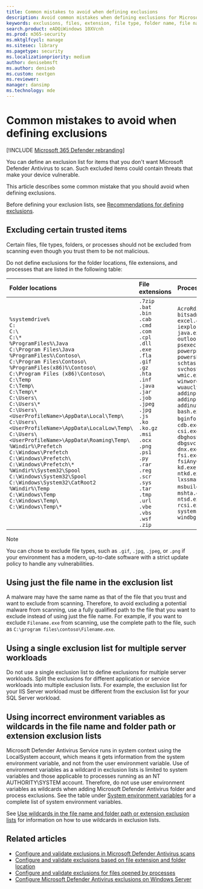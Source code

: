 ```yaml
---
title: Common mistakes to avoid when defining exclusions
description: Avoid common mistakes when defining exclusions for Microsoft Defender Antivirus scans.
keywords: exclusions, files, extension, file type, folder name, file name, scans
search.product: eADQiWindows 10XVcnh
ms.prod: m365-security
ms.mktglfcycl: manage
ms.sitesec: library
ms.pagetype: security
ms.localizationpriority: medium
author: denisebmsft
ms.author: deniseb
ms.custom: nextgen
ms.reviewer: 
manager: dansimp
ms.technology: mde
---
```


# Common mistakes to avoid when defining exclusions

[!INCLUDE [Microsoft 365 Defender rebranding](../../includes/microsoft-defender.md)]

You can define an exclusion list for items that you don't want Microsoft Defender Antivirus to scan. Such excluded items could contain threats that make your device vulnerable. 

This article describes some common mistake that you should avoid when defining exclusions. 

Before defining your exclusion lists, see [Recommendations for defining exclusions](configure-exclusions-microsoft-defender-antivirus.md#recommendations-for-defining-exclusions).

## Excluding certain trusted items

Certain files, file types, folders, or processes should not be excluded from scanning even though you trust them to be not malicious. 

Do not define exclusions for the folder locations, file extensions, and processes that are listed in the following table:

| Folder locations | File extensions | Processes |
|:--|:--|:--|
| `%systemdrive%` <br/> `C:`<br/> `C:\` <br/> `C:\*` <br/> `%ProgramFiles%\Java` <br/> `C:\Program Files\Java` <br/> `%ProgramFiles%\Contoso\` <br/> `C:\Program Files\Contoso\` <br/> `%ProgramFiles(x86)%\Contoso\` <br/> `C:\Program Files (x86)\Contoso\` <br/> `C:\Temp` <br/> `C:\Temp\` <br/> `C:\Temp\*` <br/> `C:\Users\` <br/> `C:\Users\*` <br/> `C:\Users\<UserProfileName>\AppData\Local\Temp\` <br/> `C:\Users\<UserProfileName>\AppData\LocalLow\Temp\` <br/> `C:\Users\<UserProfileName>\AppData\Roaming\Temp\` <br/> `%Windir%\Prefetch` <br/> `C:\Windows\Prefetch` <br/> `C:\Windows\Prefetch\` <br/> `C:\Windows\Prefetch\*` <br/> `%Windir%\System32\Spool` <br/> `C:\Windows\System32\Spool` <br/> `C:\Windows\System32\CatRoot2` <br/> `%Windir%\Temp` <br/> `C:\Windows\Temp` <br/> `C:\Windows\Temp\` <br/> `C:\Windows\Temp\*` | `.7zip` <br/> `.bat` <br/> `.bin` <br/> `.cab` <br/> `.cmd` <br/> `.com` <br/> `.cpl` <br/> `.dll` <br/> `.exe` <br/> `.fla` <br/> `.gif` <br/> `.gz` <br/> `.hta` <br/> `.inf` <br/> `.java` <br/> `.jar` <br/> `.job` <br/> `.jpeg` <br/> `.jpg` <br/> `.js` <br/> `.ko` <br/> `.ko.gz` <br/> `.msi` <br/> `.ocx` <br/> `.png` <br/> `.ps1` <br/> `.py` <br/> `.rar` <br/> `.reg` <br/> `.scr` <br/> `.sys` <br/> `.tar` <br/> `.tmp` <br/> `.url` <br/> `.vbe` <br/> `.vbs` <br/> `.wsf` <br/> `.zip` | `AcroRd32.exe` <br/> `bitsadmin.exe` <br/> `excel.exe` <br/> `iexplore.exe` <br/> `java.exe` <br/> `outlook.exe` <br/> `psexec.exe` <br/> `powerpnt.exe` <br/> `powershell.exe` <br/> `schtasks.exe`  <br/> `svchost.exe` <br/>`wmic.exe` <br/> `winword.exe` <br/> `wuauclt.exe` <br/> `addinprocess.exe` <br/> `addinprocess32.exe` <br/> `addinutil.exe` <br/> `bash.exe` <br/> `bginfo.exe`[1] <br/>`cdb.exe` <br/> `csi.exe` <br/> `dbghost.exe` <br/> `dbgsvc.exe` <br/> `dnx.exe` <br/> `fsi.exe` <br/> `fsiAnyCpu.exe` <br/> `kd.exe` <br/> `ntkd.exe` <br/> `lxssmanager.dll` <br/> `msbuild.exe`[2] <br/> `mshta.exe` <br/> `ntsd.exe` <br/> `rcsi.exe` <br/> `system.management.automation.dll` <br/> `windbg.exe` |

>[!NOTE]
> You can chose to exclude file types, such as `.gif`, `.jpg`, `.jpeg`, or `.png` if your environment has a modern, up-to-date software with a strict update policy to handle any vulnerabilities.

## Using just the file name in the exclusion list

A malware may have the same name as that of the file that you trust and want to exclude from scanning. Therefore, to avoid excluding a potential malware from scanning, use a fully qualified path to the file that you want to exclude instead of using just the file name. For example, if you want to exclude `Filename.exe` from scanning, use the complete path to the file, such as `C:\program files\contoso\Filename.exe`.

## Using a single exclusion list for multiple server workloads

Do not use a single exclusion list to define exclusions for multiple server workloads. Split the exclusions for different application or service workloads into multiple exclusion lists. For example, the exclusion list for your IIS Server workload must be different from the exclusion list for your SQL Server workload.

## Using incorrect environment variables as wildcards in the file name and folder path or extension exclusion lists

Microsoft Defender Antivirus Service runs in system context using the LocalSystem account, which means it gets information from the system environment variable, and not from the user environment variable. Use of environment variables as a wildcard in exclusion lists is limited to system variables and those applicable to processes running as an NT AUTHORITY\SYSTEM account. Therefore, do not use user environment variables as wildcards when adding Microsoft Defender Antivirus folder and process exclusions. See the table under [System environment variables](configure-extension-file-exclusions-microsoft-defender-antivirus.md#system-environment-variables) for a complete list of system environment variables.

See [Use wildcards in the file name and folder path or extension exclusion lists](configure-extension-file-exclusions-microsoft-defender-antivirus.md#use-wildcards-in-the-file-name-and-folder-path-or-extension-exclusion-lists) for information on how to use wildcards in exclusion lists.

## Related articles

- [Configure and validate exclusions in Microsoft Defender Antivirus scans](configure-exclusions-microsoft-defender-antivirus.md)
- [Configure and validate exclusions based on file extension and folder location](configure-extension-file-exclusions-microsoft-defender-antivirus.md)
- [Configure and validate exclusions for files opened by processes](configure-process-opened-file-exclusions-microsoft-defender-antivirus.md)
- [Configure Microsoft Defender Antivirus exclusions on Windows Server](configure-server-exclusions-microsoft-defender-antivirus.md)
